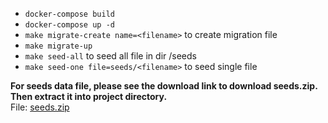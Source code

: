 - `docker-compose build`  
- `docker-compose up -d`  
- `make migrate-create name=<filename>` to create migration file  
- `make migrate-up`  
- `make seed-all` to seed all file in dir /seeds  
- `make seed-one file=seeds/<filename>` to seed single file  

**For seeds data file, please see the download link to download seeds.zip.
Then extract it into project directory.**  
File: [seeds.zip](https://drive.google.com/file/d/1lf1Cw1xiBQ2Jj8hiiG_rMkN-8d9pDufx/view?usp=sharing)